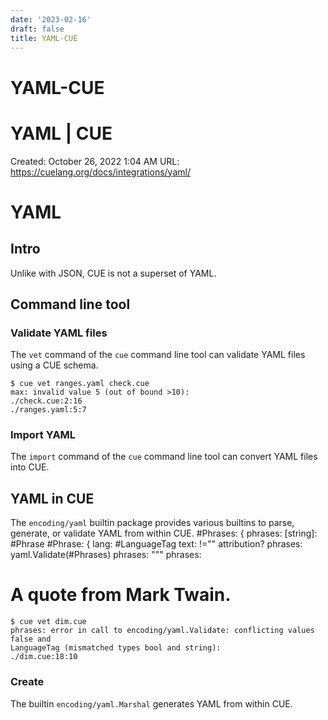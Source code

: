```yaml
---
date: '2023-02-16'
draft: false
title: YAML-CUE
---
```


# YAML-CUE

# YAML | CUE
Created: October 26, 2022 1:04 AM
URL: https://cuelang.org/docs/integrations/yaml/
# YAML
## Intro
Unlike with JSON, CUE is not a superset of YAML.
## Command line tool
### Validate YAML files
The `vet` command of the `cue` command line tool can validate YAML files using a CUE schema.
```
$ cue vet ranges.yaml check.cue
max: invalid value 5 (out of bound >10):
./check.cue:2:16
./ranges.yaml:5:7
```
### Import YAML
The `import` command of the `cue` command line tool can convert YAML files into CUE.
## YAML in CUE
The `encoding/yaml` builtin package provides various builtins to parse, generate, or validate YAML from within CUE.
#Phrases: {
phrases: [string]: #Phrase
#Phrase: {
lang: #LanguageTag
text: !=""
attribution?
phrases: yaml.Validate(#Phrases)
phrases: """
phrases:
# A quote from Mark Twain.
```
$ cue vet dim.cue
phrases: error in call to encoding/yaml.Validate: conflicting values false and
LanguageTag (mismatched types bool and string):
./dim.cue:18:10
```
### Create
The builtin `encoding/yaml.Marshal` generates YAML from within CUE.
